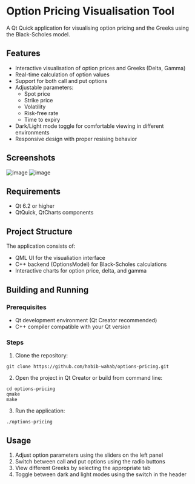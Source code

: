 # Option Pricing Visualisation Tool

A Qt Quick application for visualising option pricing and the Greeks using the Black-Scholes model.

## Features

- Interactive visualisation of option prices and Greeks (Delta, Gamma)
- Real-time calculation of option values
- Support for both call and put options
- Adjustable parameters:
  - Spot price
  - Strike price
  - Volatility
  - Risk-free rate
  - Time to expiry
- Dark/Light mode toggle for comfortable viewing in different environments
- Responsive design with proper resising behavior

## Screenshots
![image](https://github.com/user-attachments/assets/561973d2-936f-470c-a422-f197ba16a53e)
![image](https://github.com/user-attachments/assets/ad2ba41c-015f-4d00-8c15-118afaf7de39)

## Requirements

- Qt 6.2 or higher
- QtQuick, QtCharts components

## Project Structure

The application consists of:
- QML UI for the visualiation interface
- C++ backend (OptionsModel) for Black-Scholes calculations
- Interactive charts for option price, delta, and gamma

## Building and Running

### Prerequisites
- Qt development environment (Qt Creator recommended)
- C++ compiler compatible with your Qt version

### Steps
1. Clone the repository:
```
git clone https://github.com/habib-wahab/options-pricing.git
```

2. Open the project in Qt Creator or build from command line:
```
cd options-pricing
qmake
make
```

3. Run the application:
```
./options-pricing
```

## Usage

1. Adjust option parameters using the sliders on the left panel
2. Switch between call and put options using the radio buttons
3. View different Greeks by selecting the appropriate tab
4. Toggle between dark and light modes using the switch in the header
